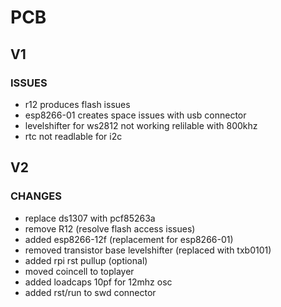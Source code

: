 # PCB



## V1

### ISSUES

* r12 produces flash issues
* esp8266-01 creates space issues with usb connector
* levelshifter for ws2812 not working relilable with 800khz
* rtc not readlable for i2c


## V2

### CHANGES

* replace ds1307 with pcf85263a
* remove R12 (resolve flash access issues)
* added esp8266-12f (replacement for esp8266-01)
* removed transistor base levelshifter (replaced with txb0101)
* added rpi rst pullup (optional)
* moved coincell to toplayer
* added loadcaps 10pf for 12mhz osc
* added rst/run to swd connector
